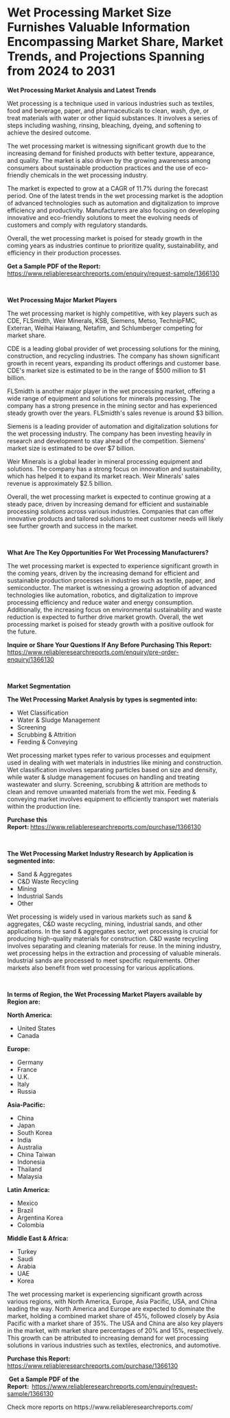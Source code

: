 <p><h1>Wet Processing Market Size Furnishes Valuable Information Encompassing Market Share, Market Trends, and Projections Spanning from 2024 to 2031</h1></p><p><strong>Wet Processing Market Analysis and Latest Trends</strong></p>
<p><p>Wet processing is a technique used in various industries such as textiles, food and beverage, paper, and pharmaceuticals to clean, wash, dye, or treat materials with water or other liquid substances. It involves a series of steps including washing, rinsing, bleaching, dyeing, and softening to achieve the desired outcome.</p><p>The wet processing market is witnessing significant growth due to the increasing demand for finished products with better texture, appearance, and quality. The market is also driven by the growing awareness among consumers about sustainable production practices and the use of eco-friendly chemicals in the wet processing industry.</p><p>The market is expected to grow at a CAGR of 11.7% during the forecast period. One of the latest trends in the wet processing market is the adoption of advanced technologies such as automation and digitalization to improve efficiency and productivity. Manufacturers are also focusing on developing innovative and eco-friendly solutions to meet the evolving needs of customers and comply with regulatory standards.</p><p>Overall, the wet processing market is poised for steady growth in the coming years as industries continue to prioritize quality, sustainability, and efficiency in their production processes.</p></p>
<p><strong>Get a Sample PDF of the Report:&nbsp;</strong> <a href="https://www.reliableresearchreports.com/enquiry/request-sample/1366130">https://www.reliableresearchreports.com/enquiry/request-sample/1366130</a></p>
<p>&nbsp;</p>
<p><strong>Wet Processing Major Market Players</strong></p>
<p><p>The wet processing market is highly competitive, with key players such as CDE, FLSmidth, Weir Minerals, KSB, Siemens, Metso, TechnipFMC, Exterran, Weihai Haiwang, Netafim, and Schlumberger competing for market share. </p><p>CDE is a leading global provider of wet processing solutions for the mining, construction, and recycling industries. The company has shown significant growth in recent years, expanding its product offerings and customer base. CDE's market size is estimated to be in the range of $500 million to $1 billion.</p><p>FLSmidth is another major player in the wet processing market, offering a wide range of equipment and solutions for minerals processing. The company has a strong presence in the mining sector and has experienced steady growth over the years. FLSmidth's sales revenue is around $3 billion.</p><p>Siemens is a leading provider of automation and digitalization solutions for the wet processing industry. The company has been investing heavily in research and development to stay ahead of the competition. Siemens' market size is estimated to be over $7 billion.</p><p>Weir Minerals is a global leader in mineral processing equipment and solutions. The company has a strong focus on innovation and sustainability, which has helped it to expand its market reach. Weir Minerals' sales revenue is approximately $2.5 billion.</p><p>Overall, the wet processing market is expected to continue growing at a steady pace, driven by increasing demand for efficient and sustainable processing solutions across various industries. Companies that can offer innovative products and tailored solutions to meet customer needs will likely see further growth and success in the market.</p></p>
<p>&nbsp;</p>
<p><strong>What Are The Key Opportunities For Wet Processing Manufacturers?</strong></p>
<p><p>The wet processing market is expected to experience significant growth in the coming years, driven by the increasing demand for efficient and sustainable production processes in industries such as textile, paper, and semiconductor. The market is witnessing a growing adoption of advanced technologies like automation, robotics, and digitalization to improve processing efficiency and reduce water and energy consumption. Additionally, the increasing focus on environmental sustainability and waste reduction is expected to further drive market growth. Overall, the wet processing market is poised for steady growth with a positive outlook for the future.</p></p>
<p><strong>Inquire or Share Your Questions If Any Before Purchasing This Report:</strong> <a href="https://www.reliableresearchreports.com/enquiry/pre-order-enquiry/1366130">https://www.reliableresearchreports.com/enquiry/pre-order-enquiry/1366130</a></p>
<p>&nbsp;</p>
<p><strong>Market Segmentation</strong></p>
<p><strong>The Wet Processing Market Analysis by types is segmented into:</strong></p>
<p><ul><li>Wet Classification</li><li>Water & Sludge Management</li><li>Screening</li><li>Scrubbing & Attrition</li><li>Feeding & Conveying</li></ul></p>
<p><p>Wet processing market types refer to various processes and equipment used in dealing with wet materials in industries like mining and construction. Wet classification involves separating particles based on size and density, while water & sludge management focuses on handling and treating wastewater and slurry. Screening, scrubbing & attrition are methods to clean and remove unwanted materials from the wet mix. Feeding & conveying market involves equipment to efficiently transport wet materials within the production line.</p></p>
<p><strong>Purchase this Report:&nbsp;</strong><a href="https://www.reliableresearchreports.com/purchase/1366130">https://www.reliableresearchreports.com/purchase/1366130</a></p>
<p>&nbsp;</p>
<p><strong>The Wet Processing Market Industry Research by Application is segmented into:</strong></p>
<p><ul><li>Sand & Aggregates</li><li>C&D Waste Recycling</li><li>Mining</li><li>Industrial Sands</li><li>Other</li></ul></p>
<p><p>Wet processing is widely used in various markets such as sand & aggregates, C&D waste recycling, mining, industrial sands, and other applications. In the sand & aggregates sector, wet processing is crucial for producing high-quality materials for construction. C&D waste recycling involves separating and cleaning materials for reuse. In the mining industry, wet processing helps in the extraction and processing of valuable minerals. Industrial sands are processed to meet specific requirements. Other markets also benefit from wet processing for various applications.</p></p>
<p>&nbsp;</p>
<p><strong>In terms of Region, the Wet Processing Market Players available by Region are:</strong></p>
<p>
    <p> <strong> North America: </strong>
        <ul>
            <li>United States</li>
            <li>Canada</li>
        </ul>
        </p> 
    <p> <strong> Europe: </strong>
        <ul>
            <li>Germany</li>
            <li>France</li>
            <li>U.K.</li>
            <li>Italy</li>
            <li>Russia</li>
        </ul>
        </p> 
    <p> <strong> Asia-Pacific: </strong>
        <ul>
            <li>China</li>
            <li>Japan</li>
            <li>South Korea</li>
            <li>India</li>
            <li>Australia</li>
            <li>China Taiwan</li>
            <li>Indonesia</li>
            <li>Thailand</li>
            <li>Malaysia</li>
        </ul>
        </p> 
    <p> <strong> Latin America: </strong>
        <ul>
            <li>Mexico</li>
            <li>Brazil</li>
            <li>Argentina Korea</li>
            <li>Colombia</li>
        </ul>
        </p> 
    <p> <strong> Middle East & Africa: </strong>
        <ul>
            <li>Turkey</li>
            <li>Saudi</li>
            <li>Arabia</li>
            <li>UAE</li>
            <li>Korea</li>
        </ul>
    </p>
    </p>
<p><p>The wet processing market is experiencing significant growth across various regions, with North America, Europe, Asia Pacific, USA, and China leading the way. North America and Europe are expected to dominate the market, holding a combined market share of 45%, followed closely by Asia Pacific with a market share of 35%. The USA and China are also key players in the market, with market share percentages of 20% and 15%, respectively. This growth can be attributed to increasing demand for wet processing solutions in various industries such as textiles, electronics, and automotive.</p></p>
<p><strong>Purchase this Report: </strong><a href="https://www.reliableresearchreports.com/purchase/1366130">https://www.reliableresearchreports.com/purchase/1366130</a></p>
<p>&nbsp;<strong>Get a Sample PDF of the Report:&nbsp;&nbsp;</strong><a href="https://www.reliableresearchreports.com/enquiry/request-sample/1366130">https://www.reliableresearchreports.com/enquiry/request-sample/1366130</a></p>
<p><strong></strong></p>
<p>Check more reports on https://www.reliableresearchreports.com/</p>